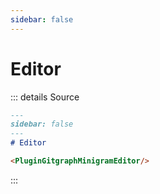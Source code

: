 ```yaml
---
sidebar: false
---
```

# Editor

<PluginGitgraphMinigramEditor/>


::: details Source

```md
---
sidebar: false
---
# Editor

<PluginGitgraphMinigramEditor/>
```

:::
